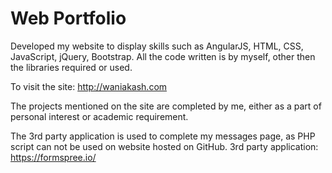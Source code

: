 # Web Portfolio

Developed my website to display skills such as AngularJS, HTML, CSS, JavaScript, jQuery, Bootstrap. All the code written is by myself, other then the libraries required or used.

To visit the site: http://waniakash.com

The projects mentioned on the site are completed by me, either as a part of personal interest or academic requirement.

The 3rd party application is used to complete my messages page, as PHP script can not be used on website hosted on GitHub.
3rd party application: https://formspree.io/
